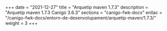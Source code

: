 +++
date        = "2021-12-27"
title       = "Arquetip maven 1.7.3"
description = "Arquetip maven 1.7.3 Canigó 3.6.3"
sections    = "canigo-fwk-docs"
enllac		= "/canigo-fwk-docs/entorn-de-desenvolupament/arquetip-maven/1.7.3/"
weight		= 3
+++
